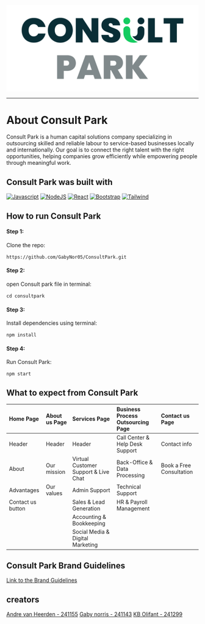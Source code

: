 ![consult park header img](https://github.com/GabyNor05/ConsultPark/blob/main/consultpark/src/assets/Consult-Park-Logo-Full.png)

- - - -

# About Consult Park

Consult Park is a human capital solutions company specializing in outsourcing skilled and reliable labour to service-based businesses locally and internationally. Our goal is to connect the right talent with the right opportunities, helping companies grow efficiently while empowering people through meaningful work.

## Consult Park was built with

[![Javascript](https://img.shields.io/badge/JavaScript-323330?style=for-the-badge&logo=javascript&logoColor=F7DF1E)](https://www.javascript.com/)
[![NodeJS](https://img.shields.io/badge/Node.js-339933?style=for-the-badge&logo=nodedotjs&logoColor=white)](https://nodejs.org/en)
[![React](https://img.shields.io/badge/React-20232A?style=for-the-badge&logo=react&logoColor=61DAFB)](https://react.dev/)
[![Bootstrap](https://img.shields.io/badge/Bootstrap-563D7C?style=for-the-badge&logo=bootstrap&logoColor=white)](https://getbootstrap.com/)
[![Tailwind](https://img.shields.io/badge/-Tailwind%20CSS-%231a202c?style=for-the-badge&logo=tailwind-css)](https://tailwindcss.com/)



## How to run Consult Park

#### Step 1:

Clone the repo:
```
https://github.com/GabyNor05/ConsultPark.git
```
#### Step 2:

open Consult park file in terminal:

```
cd consultpark
```

#### Step 3:

Install dependencies using terminal:

```
npm install
```

#### Step 4:

Run Consult Park:

```
npm start
```

## What to expect from Consult Park
| Home Page | About us Page | Services Page | Business Process Outsourcing Page | Contact us Page |
| :--- | :--- | :--- | :--- | :--- |
| Header | Header | Header | Call Center & Help Desk Support | Contact info |
| About | Our mission | Virtual Customer Support & Live Chat | Back-Office & Data Processing  | Book a Free Consultation |
| Advantages | Our values | Admin Support | Technical Support |  |
| Contact us button |  | Sales & Lead Generation | HR & Payroll Management |  |
|  |  | Accounting & Bookkeeping |  |  |
|  |  | Social Media & Digital Marketing |  |  |

## Consult Park Brand Guidelines

[Link to the Brand Guidelines](https://drive.google.com/drive/folders/1INf28izHl4TV8UMMlb1FTw8FOYaF_yVO)

## creators

[Andre van Heerden - 241155](https://github.com/andrevanheerden) [Gaby norris - 241143](https://github.com/GabyNor05)  [KB Olifant - 241299](https://github.com/KBOlifant)